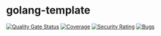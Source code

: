 # golang-template

[![Quality Gate Status](https://sonarcloud.io/api/project_badges/measure?project=minaduking_golang-template&metric=alert_status)](https://sonarcloud.io/summary/new_code?id=minaduking_golang-template) [![Coverage](https://sonarcloud.io/api/project_badges/measure?project=minaduking_golang-template&metric=coverage)](https://sonarcloud.io/summary/new_code?id=minaduking_golang-template) [![Security Rating](https://sonarcloud.io/api/project_badges/measure?project=minaduking_golang-template&metric=security_rating)](https://sonarcloud.io/summary/new_code?id=minaduking_golang-template) [![Bugs](https://sonarcloud.io/api/project_badges/measure?project=minaduking_golang-template&metric=bugs)](https://sonarcloud.io/summary/new_code?id=minaduking_golang-template)